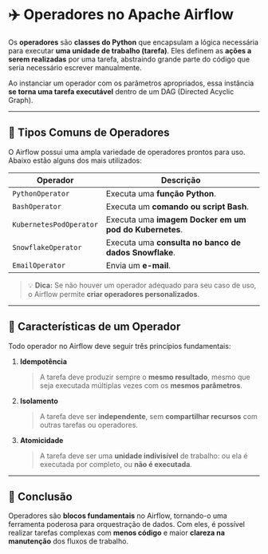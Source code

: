 # ✈️ Operadores no Apache Airflow

Os **operadores** são **classes do Python** que encapsulam a lógica necessária para executar **uma unidade de trabalho (tarefa)**. Eles definem as **ações a serem realizadas** por uma tarefa, abstraindo grande parte do código que seria necessário escrever manualmente.

Ao instanciar um operador com os parâmetros apropriados, essa instância **se torna uma tarefa executável** dentro de um DAG (Directed Acyclic Graph).

---

## 🔧 Tipos Comuns de Operadores

O Airflow possui uma ampla variedade de operadores prontos para uso. Abaixo estão alguns dos mais utilizados:

| Operador              | Descrição                                                                 |
|-----------------------|---------------------------------------------------------------------------|
| `PythonOperator`      | Executa uma **função Python**.                                            |
| `BashOperator`        | Executa um **comando ou script Bash**.                                    |
| `KubernetesPodOperator` | Executa uma **imagem Docker em um pod do Kubernetes**.                 |
| `SnowflakeOperator`   | Executa uma **consulta no banco de dados Snowflake**.                    |
| `EmailOperator`       | Envia um **e-mail**.                                                      |

> 💡 **Dica:** Se não houver um operador adequado para seu caso de uso, o Airflow permite **criar operadores personalizados**.

---

## 🎯 Características de um Operador

Todo operador no Airflow deve seguir três princípios fundamentais:

1. **Idempotência**  
   > A tarefa deve produzir sempre o **mesmo resultado**, mesmo que seja executada múltiplas vezes com os **mesmos parâmetros**.

2. **Isolamento**  
   > A tarefa deve ser **independente**, sem **compartilhar recursos** com outras tarefas ou operadores.

3. **Atomicidade**  
   > A tarefa deve ser uma **unidade indivisível** de trabalho: ou ela é executada por completo, ou **não é executada**.

---

## 📌 Conclusão

Operadores são **blocos fundamentais** no Airflow, tornando-o uma ferramenta poderosa para orquestração de dados. Com eles, é possível realizar tarefas complexas com **menos código** e maior **clareza na manutenção** dos fluxos de trabalho.
